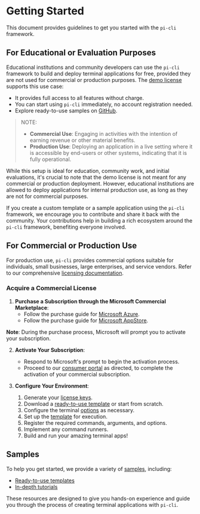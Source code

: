 # Getting Started
This document provides guidelines to get you started with the `pi-cli` framework.

## For Educational or Evaluation Purposes

Educational institutions and community developers can use the `pi-cli` framework to build and deploy terminal applications for free, provided they are not used for commercial or production purposes. The [demo license](demo.md) supports this use case:

- It provides full access to all features without charge.
- You can start using `pi-cli` immediately, no account registration needed.
- Explore ready-to-use samples on [GitHub](https://github.com/perpetualintelligence/docs/tree/main/samples).

> NOTE:
> -  **Commercial Use**: Engaging in activities with the intention of earning revenue or other material benefits.
> - **Production Use**: Deploying an application in a live setting where it is accessible by end-users or other systems, indicating that it is fully operational.

While this setup is ideal for education, community work, and initial evaluations, it's crucial to note that the demo license is not meant for any commercial or production deployment. However, educational institutions are allowed to deploy applications for internal production use, as long as they are not for commercial purposes.

If you create a custom template or a sample application using the `pi-cli` framework, we encourage you to contribute and share it back with the community. Your contributions help in building a rich ecosystem around the `pi-cli` framework, benefiting everyone involved.

## For Commercial or Production Use
For production use, `pi-cli` provides commercial options suitable for individuals, small businesses, large enterprises, and service vendors.  Refer to our comprehensive [licensing documentation](../licensing/intro.md).

### Acquire a Commercial License
1. **Purchase a Subscription through the Microsoft Commercial Marketplace**:    
   - Follow the purchase guide for [Microsoft Azure](../../buying/buyonmsazure.md).
   - Follow the purchase guide for [Microsoft AppStore](../../buying/buyonmsappsource.md).

**Note**: During the purchase process, Microsoft will prompt you to activate your subscription.

2. **Activate Your Subscription**: 
   - Respond to Microsoft's prompt to begin the activation process.
   - Proceed to our [consumer portal](https://www.consumer.perpetualintelligence.com/) as directed, to complete the activation of your commercial subscription.

3. **Configure Your Environment**: 
   1. Generate your [license keys](../licensing/licensekeys.md).
   2. Download a [ready-to-use template](https://github.com/perpetualintelligence/docs/tree/main/samples/templates/picli) or start from scratch.
   3. Configure the terminal [options](../configuration-options.md) as necessary.
   4. Set up the [template](templates.md) for execution.
   5. Register the required commands, arguments, and options.
   6. Implement any command runners.
   7. Build and run your amazing terminal apps!

## Samples
To help you get started, we provide a variety of [samples](samples.md), including:

- [Ready-to-use templates](https://github.com/perpetualintelligence/docs/tree/main/samples/templates/picli)
- [In-depth tutorials](https://github.com/perpetualintelligence/docs/tree/main/samples/tutorials/picli)

These resources are designed to give you hands-on experience and guide you through the process of creating terminal applications with `pi-cli`.
